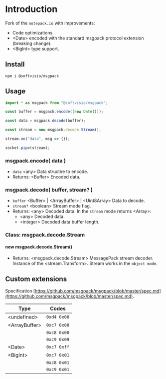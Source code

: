 # Introduction

Fork of the `notepack.io` with improvements:

-   Code optimizations.
-   <Date\> encoded with the standard msgpack protocol extension (breaking change).
-   <BigInt\> type support.

## Install

```shell
npm i @softvisio/msgpack
```

## Usage

```javascript
import * as msgpack from "@softvisio/msgpack";

const buffer = msgpack.encode([new Date()]);

const data = msgpack.decode(buffer);

const stream = new msgpack.decode.Stream();

stream.on("data", msg => {});

socket.pipe(stream);
```

### msgpack.encode( data )

-   `data` <any\> Data structire to encode.
-   Returns: <Buffer\> Encoded data.

### msgpack.decode( buffer, stream? )

-   `buffer` <Buffer\> | <ArrayBuffer\> | <Uint8Array\> Data to decode.
-   `stream?` <boolean\> Stream mode flag.
-   Returns: <any\> Decoded data. In the `stream` mode returns <Array\>:
    -   <any\> Decoded data.
    -   <integer\> Decoded data buffer length.

### Class: msgpack.decode.Stream

#### new msgpack.decode.Stream()

-   Returns: <msgpack.decode.Stream\> MessagePack stream decoder. Instance of the <stream.Transform\>. Stream works in the `object mode`.

## Custom extensions

Specification [https://github.com/msgpack/msgpack/blob/master/spec.md](https://github.com/msgpack/msgpack/blob/master/spec.md).

| Type           | Codes       |
| -------------- | ----------- |
| <undefined\>   | `0xd4 0x00` |
| <ArrayBuffer\> | `0xc7 0x00` |
|                | `0xc8 0x00` |
|                | `0xc9 0x09` |
| <Date\>        | `0xc7 0xff` |
| <BigInt\>      | `0xc7 0x01` |
|                | `0xc8 0x01` |
|                | `0xc9 0x01` |
